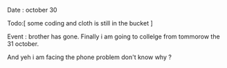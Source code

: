 Date : october 30 

Todo:[
    some coding 
    and cloth is still in the bucket 
]

Event : brother has gone. 
Finally i am going to collelge from tommorow the 31 october. 

And yeh i am facing the phone problem don't know why ? 

  